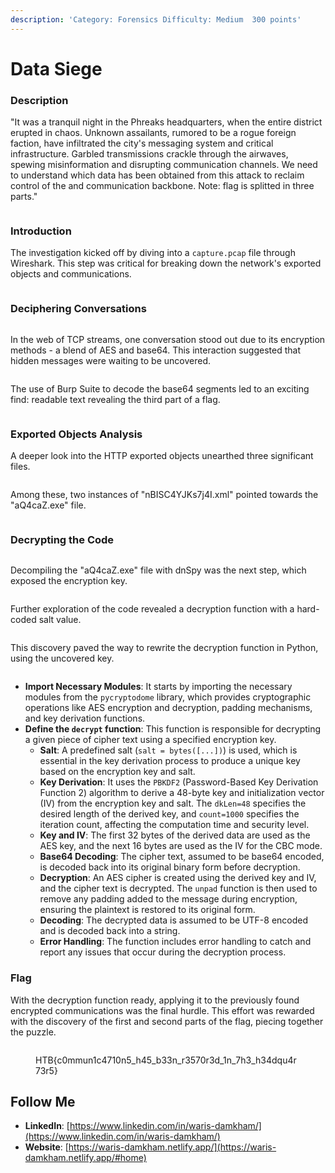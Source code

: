 ```yaml
---
description: 'Category: Forensics Difficulty: Medium  300 points'
---
```


# Data Siege

### Description

"It was a tranquil night in the Phreaks headquarters, when the entire district erupted in chaos. Unknown assailants, rumored to be a rogue foreign faction, have infiltrated the city's messaging system and critical infrastructure. Garbled transmissions crackle through the airwaves, spewing misinformation and disrupting communication channels. We need to understand which data has been obtained from this attack to reclaim control of the and communication backbone. Note: flag is splitted in three parts."

<figure><img src="../.gitbook/assets/Pasted image.png" alt=""><figcaption></figcaption></figure>

### **Introduction**

The investigation kicked off by diving into a `capture.pcap` file through Wireshark. This step was critical for breaking down the network's exported objects and communications.

<figure><img src="../.gitbook/assets/image (1).png" alt=""><figcaption></figcaption></figure>

### **Deciphering Conversations**

<figure><img src="../.gitbook/assets/image.png" alt=""><figcaption></figcaption></figure>

In the web of TCP streams, one conversation stood out due to its encryption methods - a blend of AES and base64. This interaction suggested that hidden messages were waiting to be uncovered.&#x20;

<figure><img src="../.gitbook/assets/image (2).png" alt=""><figcaption></figcaption></figure>

The use of Burp Suite to decode the base64 segments led to an exciting find: readable text revealing the third part of a flag.

<figure><img src="../.gitbook/assets/image (3).png" alt=""><figcaption></figcaption></figure>

### **Exported Objects Analysis**

A deeper look into the HTTP exported objects unearthed three significant files.&#x20;

<figure><img src="../.gitbook/assets/image (4).png" alt=""><figcaption></figcaption></figure>

Among these, two instances of "nBISC4YJKs7j4I.xml" pointed towards the "aQ4caZ.exe" file.

<figure><img src="../.gitbook/assets/image (5).png" alt=""><figcaption></figcaption></figure>

### **Decrypting the Code**

<figure><img src="../.gitbook/assets/image (6).png" alt=""><figcaption></figcaption></figure>

Decompiling the "aQ4caZ.exe" file with dnSpy was the next step, which exposed the encryption key. &#x20;

<figure><img src="../.gitbook/assets/image (7).png" alt=""><figcaption></figcaption></figure>

Further exploration of the code revealed a decryption function with a hard-coded salt value.

<figure><img src="../.gitbook/assets/image (8).png" alt=""><figcaption></figcaption></figure>

This discovery paved the way to rewrite the decryption function in Python, using the uncovered key.

<figure><img src="../.gitbook/assets/image (9).png" alt=""><figcaption></figcaption></figure>

* **Import Necessary Modules**: It starts by importing the necessary modules from the `pycryptodome` library, which provides cryptographic operations like AES encryption and decryption, padding mechanisms, and key derivation functions.
* **Define the `decrypt` function**: This function is responsible for decrypting a given piece of cipher text using a specified encryption key.
  * **Salt**: A predefined salt (`salt = bytes([...])`) is used, which is essential in the key derivation process to produce a unique key based on the encryption key and salt.
  * **Key Derivation**: It uses the `PBKDF2` (Password-Based Key Derivation Function 2) algorithm to derive a 48-byte key and initialization vector (IV) from the encryption key and salt. The `dkLen=48` specifies the desired length of the derived key, and `count=1000` specifies the iteration count, affecting the computation time and security level.
  * **Key and IV**: The first 32 bytes of the derived data are used as the AES key, and the next 16 bytes are used as the IV for the CBC mode.
  * **Base64 Decoding**: The cipher text, assumed to be base64 encoded, is decoded back into its original binary form before decryption.
  * **Decryption**: An AES cipher is created using the derived key and IV, and the cipher text is decrypted. The `unpad` function is then used to remove any padding added to the message during encryption, ensuring the plaintext is restored to its original form.
  * **Decoding**: The decrypted data is assumed to be UTF-8 encoded and is decoded back into a string.
  * **Error Handling**: The function includes error handling to catch and report any issues that occur during the decryption process.

### **Flag**

With the decryption function ready, applying it to the previously found encrypted communications was the final hurdle. This effort was rewarded with the discovery of the first and second parts of the flag, piecing together the puzzle.

<figure><img src="../.gitbook/assets/image (10).png" alt=""><figcaption><p>HTB{c0mmun1c4710n5_h45_b33n_r3570r3d_1n_7h3_h34dqu4r73r5}</p></figcaption></figure>

## Follow Me <a href="#follow-me" id="follow-me"></a>

* **LinkedIn**: [https://www.linkedin.com/in/waris-damkham/](https://www.linkedin.com/in/waris-damkham/)
* **Website**: [https://waris-damkham.netlify.app/](https://waris-damkham.netlify.app/#home)

